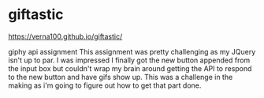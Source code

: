 # giftastic

https://verna100.github.io/giftastic/

giphy api assignment
This assignment was pretty challenging as my JQuery isn't up to par. I was impressed I finally got the new button appended from the input box but couldn't wrap my brain around getting the API to respond to the new button and have gifs show up. This was a challenge in the making as i'm going to figure out how to get that part done. 


